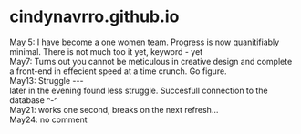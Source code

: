 # cindynavrro.github.io
May 5: I have become a one women team. 
Progress is now quanitifiably minimal. 
There is not much too it yet, keyword - yet
<br>
May7: Turns out you cannot be meticulous in creative design and complete a front-end in effecient speed at a time crunch. Go figure. 
<br>
May13: Struggle --- 
<br>
later in the evening found less struggle. Succesfull connection to the database ^-^
<br>
May21: works one second, breaks on the next refresh... 
<br>
May24: no comment
